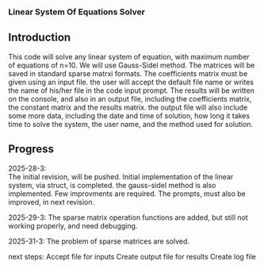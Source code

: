 ### Linear System Of Equations Solver ###

## Introduction ##
This code will solve any linear system of equation, with maximum number of equations of n=10.
We will use Gauss-Sidel method. The matrices will be saved in standard sparse matrxi formats.
The coefficients matrix must be given using an input file. the user will accept the default file name or writes the name of his/her file in the code input prompt.
The results will be written on the console, and also in an output file, including the coefficients matrix, the constant matrix and the results matrix. the output file will also include some more data, including the date and time of solution, how long it takes time to solve the system, the user name, and the method used for solution.



## Progress ##

2025-28-3:  
The initial revision, will be pushed. Initial implementation of the linear system, via struct, is completed. the gauss-sidel method is also implemented. Few improvments are required.
The prompts, must also be improved, in next revision.


2025-29-3:
The sparse matrix operation functions are added, but still not working properly, and need debugging.


2025-31-3:
The problem of sparse matrices are solved.

next steps:
    Accept file for inputs
    Create output file for results
    Create log file